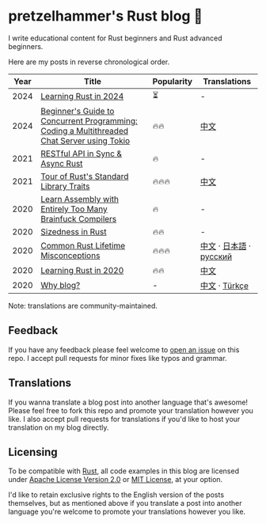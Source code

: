 # pretzelhammer's Rust blog 🦀

I write educational content for Rust beginners and Rust advanced beginners.

Here are my posts in reverse chronological order.

| Year | Title | Popularity | Translations |
|-|-|-|-|
| 2024 | [Learning Rust in 2024](./posts/learning-rust-in-2024.md) | ⏳ | - |
| 2024 | [Beginner's Guide to Concurrent Programming: Coding a Multithreaded Chat Server using Tokio](./posts/chat-server.md) | 🔥🔥 | [中文](./posts/translations/zh-hans/chat-server.md) |
| 2021 | [RESTful API in Sync & Async Rust](./posts/restful-api-in-sync-and-async-rust.md) | 🔥 | - |
| 2021 | [Tour of Rust's Standard Library Traits](./posts/tour-of-rusts-standard-library-traits.md) | 🔥🔥🔥 |[中文](./posts/translations/zh-hans/tour-of-rusts-standard-library-traits.md) |
| 2020 | [Learn Assembly with Entirely Too Many Brainfuck Compilers](./posts/too-many-brainfuck-compilers.md) | 🔥 | - |
| 2020 | [Sizedness in Rust](./posts/sizedness-in-rust.md) | 🔥🔥 | - |
| 2020 | [Common Rust Lifetime Misconceptions](./posts/common-rust-lifetime-misconceptions.md) | 🔥🔥🔥 | [中文](./posts/translations/zh-hans/common-rust-lifetime-misconceptions.md) · [日本語](./posts/translations/jp/common-rust-lifetime-misconceptions.md) · [русский](./posts/translations/rus/common-rust-lifetime-misconceptions.md) |
| 2020 | [Learning Rust in 2020](./posts/learning-rust-in-2020.md) | 🔥🔥 | [中文](./posts/translations/zh-hans/learning-rust-in-2020.md) |
| 2020 | [Why blog?](./posts/why-blog.md) | - | [中文](./posts/translations/zh-hans/why-blog.md) · [Türkçe](./posts/translations/tr/why-blog.md)  |

Note: translations are community-maintained.

## Feedback

If you have any feedback please feel welcome to [open an issue](https://github.com/pretzelhammer/rust-blog/issues/new) on this repo. I accept pull requests for minor fixes like typos and grammar.

## Translations

If you wanna translate a blog post into another language that's awesome! Please feel free to fork this repo and promote your translation however you like. I also accept pull requests for translations if you'd like to host your translation on my blog directly.

## Licensing

To be compatible with [Rust](https://github.com/rust-lang/rust), all code examples in this blog are licensed under [Apache License Version 2.0](./license-apache) or [MIT License](./license-mit), at your option.

I'd like to retain exclusive rights to the English version of the posts themselves, but as mentioned above if you translate a post into another language you're welcome to promote your translations however you like.
